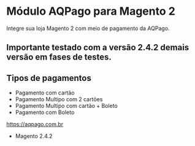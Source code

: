 # Módulo AQPago para Magento 2

Integre sua loja Magento 2 com meio de pagamento da AQPago.

## Importante testado com a versão 2.4.2 demais versão em fases de testes.

## Tipos de pagamentos
- Pagamento com cartão
- Pagamento Multipo com 2 cartões
- Pagamento Multipo com cartão + Boleto
- Pagamento com Boleto

https://aqpago.com.br

- Magento 2.4.2